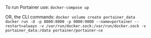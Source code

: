To run Portainer use: 
`docker-compose up`   
  
OR, the CLI commands:
`docker volume create portainer_data`     
`docker run -d -p 8000:8000 -p 9000:9000 --name=portainer --restart=always -v /var/run/docker.sock:/var/run/docker.sock -v portainer_data:/data portainer/portainer-ce`
